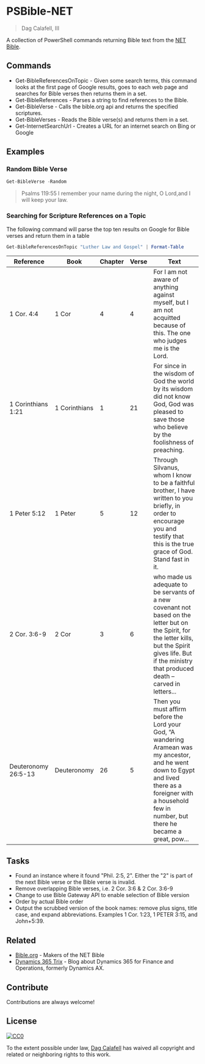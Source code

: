 # PSBible-NET
> Dag Calafell, III

A collection of PowerShell commands returning Bible text from the [NET Bible](https://bible.org/).

## Commands

- Get-BibleReferencesOnTopic - Given some search terms, this command looks at the first page of Google results, goes to each web page and searches for Bible verses then returns them in a set.
- Get-BibleReferences - Parses a string to find references to the Bible.
- Get-BibleVerse - Calls the bible.org api and returns the specified scriptures.
- Get-BibleVerses - Reads the Bible verse(s) and returns them in a set.
- Get-InternetSearchUrl - Creates a URL for an internet search on Bing or Google

## Examples

### Random Bible Verse

```PowerShell
Get-BibleVerse -Random
```
> Psalms 119:55 I remember your name during the night, O Lord,and I will keep your law.

### Searching for Scripture References on a Topic
The following command will parse the top ten results on Google for Bible verses and return them in a table

```PowerShell
Get-BibleReferencesOnTopic "Luther Law and Gospel" | Format-Table
```

| Reference | Book | Chapter | Verse | Text |
| --------- | ---- | ------- | ----- | ---- |
|1 Cor. 4:4 | 1 Cor | 4 | 4 | For I am not aware of anything against myself, but I am not acquitted because of this. The one who judges me is the Lord. |
| 1 Corinthians 1:21 | 1 Corinthians | 1 | 21 | For since in the wisdom of God the world by its wisdom did not know God, God was pleased to save those who believe by the foolishness of preaching.                                                              
| 1 Peter 5:12 | 1 Peter | 5 | 12 | Through Silvanus, whom I know to be a faithful brother, I have written to you briefly, in order to encourage you and testify that this is the true grace of God. Stand fast in it.                               
| 2 Cor. 3:6-9 | 2 Cor | 3 | 6 | who made us adequate to be servants of a new covenant not based on the letter but on the Spirit, for the letter kills, but the Spirit gives life.  But if the ministry that produced death – carved in letters...
| Deuteronomy 26:5-13 | Deuteronomy | 26 | 5 | Then you must affirm before the Lord your God, “A wandering Aramean was my ancestor, and he went down to Egypt and lived there as a foreigner with a household few in number, but there he became a great, pow...|


## Tasks
- Found an instance where it found "Phil. 2:5, 2".  Either the "2" is part of the next Bible verse or the Bible verse is invalid.
- Remove overlapping Bible verses, i.e. 2 Cor. 3:6 & 2 Cor. 3:6-9
- Change to use Bible Gateway API to enable selection of Bible version
- Order by actual Bible order
- Output the scrubbed version of the book names: remove plus signs, title case, and expand abbreviations.  Examples 1 Cor. 1:23, 1 PETER 3:15, and John+5:39.

## Related
- [Bible.org](http://www.bible.org) - Makers of the NET Bible
- [Dynamics 365 Trix](https://dynamicsax365trix.blogspot.com) - Blog about Dynamics 365 for Finance and Operations, formerly Dynamics AX.

## Contribute

Contributions are always welcome!

## License

[![CC0](https://licensebuttons.net/p/zero/1.0/88x31.png)](https://creativecommons.org/publicdomain/zero/1.0/)

To the extent possible under law, [Dag Calafell](http://calafell.me/) has waived all copyright and related or neighboring rights to this work.
